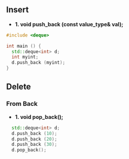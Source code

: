## Insert
- **1. void push_back (const value_type& val);**
```c++
#include <deque>

int main () {
  std::deque<int> d;
  int myint;
  d.push_back (myint);
}  
```

## Delete
### From Back
- **1. void pop_back();**
```c++
  std::deque<int> d;
  d.push_back (10);
  d.push_back (20);
  d.push_back (30);
  d.pop_back();
```
